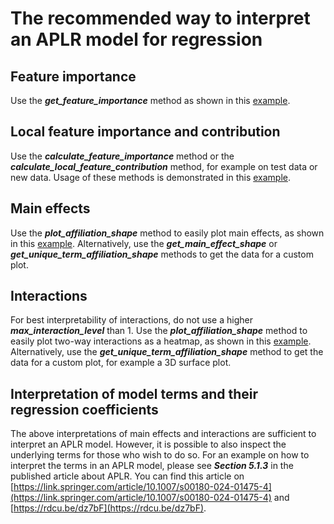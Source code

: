 # The recommended way to interpret an APLR model for regression

## Feature importance
Use the ***get_feature_importance*** method as shown in this [example](https://github.com/ottenbreit-data-science/aplr/blob/main/examples/train_aplr_regression.py).

## Local feature importance and contribution
Use the ***calculate_feature_importance*** method or the ***calculate_local_feature_contribution*** method, for example on test data or new data. Usage of these methods is demonstrated in this [example](https://github.com/ottenbreit-data-science/aplr/blob/main/examples/train_aplr_regression.py).

## Main effects
Use the ***plot_affiliation_shape*** method to easily plot main effects, as shown in this [example](https://github.com/ottenbreit-data-science/aplr/blob/main/examples/train_aplr_regression.py). Alternatively, use the ***get_main_effect_shape*** or ***get_unique_term_affiliation_shape*** methods to get the data for a custom plot.

## Interactions
For best interpretability of interactions, do not use a higher ***max_interaction_level*** than 1. Use the ***plot_affiliation_shape*** method to easily plot two-way interactions as a heatmap, as shown in this [example](https://github.com/ottenbreit-data-science/aplr/blob/main/examples/train_aplr_regression.py). Alternatively, use the ***get_unique_term_affiliation_shape*** method to get the data for a custom plot, for example a 3D surface plot.

## Interpretation of model terms and their regression coefficients
The above interpretations of main effects and interactions are sufficient to interpret an APLR model. However, it is possible to also inspect the underlying terms for those who wish to do so. For an example on how to interpret the terms in an APLR model, please see ***Section 5.1.3*** in the published article about APLR. You can find this article on [https://link.springer.com/article/10.1007/s00180-024-01475-4](https://link.springer.com/article/10.1007/s00180-024-01475-4) and [https://rdcu.be/dz7bF](https://rdcu.be/dz7bF).